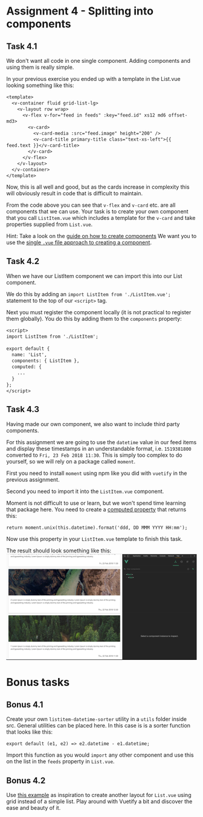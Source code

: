 Assignment 4 - Splitting into components
========================================

Task 4.1
--------

We don't want all code in one single component. Adding components and using them is really simple.

In your previous exercise you ended up with a template in the List.vue looking something like this:
```
<template>
  <v-container fluid grid-list-lg>
    <v-layout row wrap>
      <v-flex v-for="feed in feeds" :key="feed.id" xs12 md6 offset-md3>
        <v-card>
          <v-card-media :src="feed.image" height="200" />
          <v-card-title primary-title class="text-xs-left">{{ feed.text }}</v-card-title>
        </v-card>
      </v-flex>
    </v-layout>
  </v-container>
</template>
```

Now, this is all well and good, but as the cards increase in complexity this will obviously result in code that is 
difficult to maintain.

From the code above you can see that `v-flex` and `v-card` etc. are all components that we can use. Your task is to
create your own component that you call `ListItem.vue` which includes a template for the `v-card` and take properties 
supplied from `List.vue`.

Hint: Take a look on the [guide on how to create components](https://vuejs.org/v2/guide/components.html#Passing-Data-to-Child-Components-with-Props)
We want you to use the [single `.vue` file approach to creating a component](https://vuejs.org/v2/guide/single-file-components.html).

Task 4.2
--------

When we have our ListItem component we can import this into our List component.

We do this by adding an `import ListItem from './ListItem.vue';` statement to the top of our `<script>` tag.

Next you must register the component locally (it is not practical to register them globally). You do this by adding them
to the `components` property:

```
<script>
import ListItem from './ListItem';

export default {
  name: 'List',
  components: { ListItem },
  computed: {
    ...
  }
};
</script>
```


Task 4.3
--------

Having made our own component, we also want to include third party components.

For this assignment we are going to use the `datetime` value in our feed items and display these timestamps in an
understandable format, i.e. `1519381800` converted to `Fri, 23 Feb 2018 11:30`. This is simply too complex to do
yourself, so we will rely on a package called `moment`.

First you need to install `moment` using npm like you did with `vuetify` in the previous assignment.

Second you need to import it into the `ListItem.vue` component.

Moment is not difficult to use or learn, but we won't spend time learning that package here. You need to create a 
[computed property](https://vuejs.org/v2/guide/computed.html#Basic-Example) that returns this:

```
return moment.unix(this.datetime).format('ddd, DD MMM YYYY HH:mm');
```

Now use this property in your `ListItem.vue` template to finish this task.

The result should look something like this: ![Assignment results](assignment-4.png)



Bonus tasks
===========

Bonus 4.1
---------

Create your own `listitem-datetime-sorter` utility in a `utils` folder inside src. General utilities can be placed here.
In this case is is a sorter function that looks like this:

```
export default (e1, e2) => e2.datetime - e1.datetime;
```

Import this function as you would `import` any other component and use this on the list in the `feeds` property in 
`List.vue`.


Bonus 4.2
---------

Use [this example](https://vuetifyjs.com/en/components/cards#example-grids) as inspiration to create another layout for
`List.vue` using grid instead of a simple list. Play around with Vuetify a bit and discover the ease and beauty of it.
